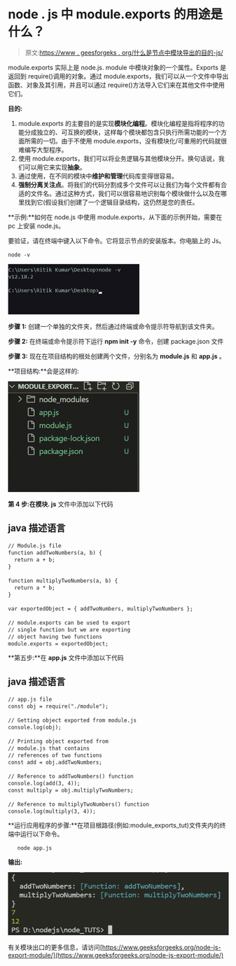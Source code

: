 # node . js 中 module.exports 的用途是什么？

> 原文:[https://www . geesforgeks . org/什么是节点中模块导出的目的-js/](https://www.geeksforgeeks.org/what-is-the-purpose-of-module-exports-in-node-js/)

module.exports 实际上是 node.js. module 中模块对象的一个属性。Exports 是返回到 require()调用的对象。通过 module.exports，我们可以从一个文件中导出函数、对象及其引用，并且可以通过 require()方法导入它们来在其他文件中使用它们。

**目的:**

1.  module.exports 的主要目的是实现**模块化编程**。模块化编程是指将程序的功能分成独立的、可互换的模块，这样每个模块都包含只执行所需功能的一个方面所需的一切。由于不使用 module.exports，没有模块化/可重用的代码就很难编写大型程序。
2.  使用 module.exports，我们可以将业务逻辑与其他模块分开。换句话说，我们可以用它来实现**抽象**。
3.  通过使用，在不同的模块中**维护和管理**代码库变得很容易。
4.  **强制分离关注点**。将我们的代码分割成多个文件可以让我们为每个文件都有合适的文件名。通过这种方式，我们可以很容易地识别每个模块做什么以及在哪里找到它(假设我们创建了一个逻辑目录结构，这仍然是您的责任。

**示例:**如何在 node.js 中使用 module.exports，从下面的示例开始，需要在 pc 上安装 node.js。

要验证，请在终端中键入以下命令。它将显示节点的安装版本。你电脑上的 Js。

```
node -v 
```

![](img/1e0e02b2d21b36b14c39da9a4f30fb8c.png)

**步骤 1:** 创建一个单独的文件夹，然后通过终端或命令提示符导航到该文件夹。

**步骤 2:** 在终端或命令提示符下运行 **npm init -y** 命令，创建 package.json 文件

**步骤 3:** 现在在项目结构的根处创建两个文件，分别名为 **module.js** 和 **app.js** 。

**项目结构:**会是这样的:

![](img/77dcb3c8c9f158761ade86e9911302ab.png)

**第 4 步:**在**模块. js** 文件中添加以下代码

## java 描述语言

```
// Module.js file
function addTwoNumbers(a, b) {
  return a + b;
}

function multiplyTwoNumbers(a, b) {
  return a * b;
}

var exportedObject = { addTwoNumbers, multiplyTwoNumbers };

// module.exports can be used to export
// single function but we are exporting
// object having two functions
module.exports = exportedObject;
```

**第五步:**在 **app.js** 文件中添加以下代码

## java 描述语言

```
// app.js file
const obj = require("./module");

// Getting object exported from module.js
console.log(obj);

// Printing object exported from
// module.js that contains
// references of two functions
const add = obj.addTwoNumbers;

// Reference to addTwoNumbers() function
console.log(add(3, 4));
const multiply = obj.multiplyTwoNumbers;

// Reference to multiplyTwoNumbers() function
console.log(multiply(3, 4));
```

**运行应用程序的步骤:**在项目根路径(例如:module_exports_tut)文件夹内的终端中运行以下命令。

```
   node app.js
```

**输出:**

![](img/e3384ae9edd0c4f9e5d62b430cd99cc2.png)

有关模块出口的更多信息，请访问[https://www.geeksforgeeks.org/node-js-export-module/](https://www.geeksforgeeks.org/node-js-export-module/)